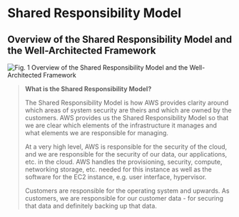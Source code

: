 # Shared Responsibility Model

## Overview of the Shared Responsibility Model and the Well-Architected Framework

![Fig. 1 Overview of the Shared Responsibility Model and the Well-Architected Framework](../../../../img/SAA-CO2/Design-Resilient-Architectures/Shared-Responsibility-Model/img.png)

> **What is the Shared Responsibility Model?**
>
> The Shared Responsibility Model is how AWS provides clarity around which areas of system security are theirs and which are owned by the customers. AWS provides us the Shared Responsibility Model so that we are clear which elements of the infrastructure it manages and what elements we are responsible for managing.
>
> At a very high level, AWS is responsible for the security of the cloud, and we are responsible for the security of our data, our applications, etc. in the cloud. AWS handles the provisioning, security, compute, networking storage, etc. needed for this instance as well as the software for the EC2 instance, e.g. user interface, hypervisor.
>
> Customers are responsible for the operating system and upwards. As customers, we are responsible for our customer data - for securing that data and definitely backing up that data.
